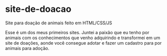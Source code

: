 # site-de-doacao

Site para doação de animais feito em HTML/CSS/JS

Esse é um dos meus primeiros sites. Juntei a paixão que eu tenho por animais com os conhecimentos que venho adquirindo e transformei em um site de doações, aonde você consegue adotar e fazer um cadastro para por animais para adoção.
